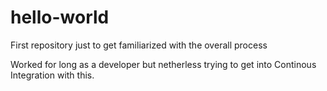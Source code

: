 # hello-world
First repository just to get familiarized with the overall process

Worked for long as a developer but netherless trying to get into Continous Integration with this.
